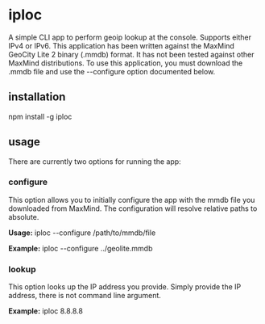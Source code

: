 # iploc

A simple CLI app to perform geoip lookup at the console. Supports either IPv4 or IPv6. This application has been written against the MaxMind GeoCity Lite 2 binary (.mmdb) format. It has not been tested against other MaxMind distributions. To use this application, you must download the .mmdb file and use the --configure option documented below.

## installation

npm install -g iploc

## usage

There are currently two options for running the app:

### configure

This option allows you to initially configure the app with the mmdb file you downloaded from MaxMind. The configuration will resolve relative paths to absolute.

**Usage:** iploc --configure /path/to/mmdb/file

**Example:** iploc --configure ../geolite.mmdb

### lookup

This option looks up the IP address you provide. Simply provide the IP address, there is not command line argument.

**Example:** iploc 8.8.8.8
